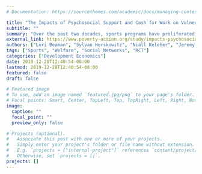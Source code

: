 ```yaml
---
# Documentation: https://sourcethemes.com/academic/docs/managing-content/

title: "The Impacts of Psychosocial Support and Cash for Work on Vulnerable Youth in Liberia"
subtitle: ""
summary: "Over the past two decades, sports programs have proliferated as a way to engage youth in productive activities, especially in contexts marked by conflict and high unemployment. Believed to lead to better labor market outcomes for marginalized youth, many sports programs aim to improve psychosocial well-being and soft skills of participants. In Liberia, we worked with Mercy Corps to evaluate the impact of a sports and life skills development program on psychosocial and labor outcomes of vulnerable young people. While the program had no effect on improved psychosocial well-being or resilience, it did lead to an increase in labor force participation."
external_link: https://www.poverty-action.org/study/impacts-psychosocial-support-and-cash-work-vulnerable-youth-liberia
authors: ["Lori Beaman", "Sylvan Herskowitz", "Niall Keleher", "Jeremy Magruder"]
tags: ["Sports", "Welfare", "Social Networks", "RCT"]
categories: ["Development Economics"]
date: 2019-12-28T12:40:54-08:00
lastmod: 2019-12-28T12:40:54-08:00
featured: false
draft: false

# Featured image
# To use, add an image named `featured.jpg/png` to your page's folder.
# Focal points: Smart, Center, TopLeft, Top, TopRight, Left, Right, BottomLeft, Bottom, BottomRight.
image:
  caption: ""
  focal_point: ""
  preview_only: false

# Projects (optional).
#   Associate this post with one or more of your projects.
#   Simply enter your project's folder or file name without extension.
#   E.g. `projects = ["internal-project"]` references `content/project/deep-learning/index.md`.
#   Otherwise, set `projects = []`.
projects: []
---
```

